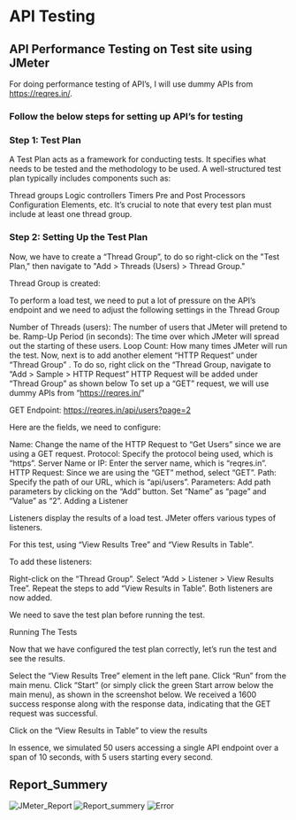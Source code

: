 # API Testing

## API Performance Testing on Test site using JMeter
For doing performance testing of API’s, I will use dummy APIs from https://reqres.in/.

### Follow the below steps for setting up API’s for testing

### Step 1: Test Plan

A Test Plan acts as a framework for conducting tests. It specifies what needs to be tested and the methodology to be used. A well-structured test plan typically includes components such as:

Thread groups
Logic controllers
Timers
Pre and Post Processors
Configuration Elements, etc.
It’s crucial to note that every test plan must include at least one thread group.

### Step 2: Setting Up the Test Plan

Now, we have to create a “Thread Group”, to do so right-click on the "Test Plan," then navigate to "Add > Threads (Users) > Thread Group."

Thread Group is created:

To perform a load test, we need to put a lot of pressure on the API’s endpoint and we need to adjust the following settings in the Thread Group

Number of Threads (users): The number of users that JMeter will pretend to be.
Ramp-Up Period (in seconds): The time over which JMeter will spread out the starting of these users.
Loop Count: How many times JMeter will run the test.
Now, next is to add another element “HTTP Request” under “Thread Group” . To do so, right click on the “Thread Group, navigate to “Add > Sample > HTTP Request”
HTTP Request will be added under “Thread Group” as shown below
To set up a “GET” request, we will use dummy APIs from “https://reqres.in/"

GET Endpoint: https://reqres.in/api/users?page=2

Here are the fields, we need to configure:

Name: Change the name of the HTTP Request to “Get Users” since we are using a GET request.
Protocol: Specify the protocol being used, which is “https”.
Server Name or IP: Enter the server name, which is “reqres.in”.
HTTP Request: Since we are using the “GET” method, select “GET”.
Path: Specify the path of our URL, which is “api/users”.
Parameters: Add path parameters by clicking on the “Add” button. Set “Name” as “page” and “Value” as “2”.
Adding a Listener

Listeners display the results of a load test. JMeter offers various types of listeners.

For this test, using “View Results Tree” and “View Results in Table”.

To add these listeners:

Right-click on the “Thread Group”.
Select “Add > Listener > View Results Tree”.
Repeat the steps to add “View Results in Table”.
Both listeners are now added.

We need to save the test plan before running the test.

Running The Tests

Now that we have configured the test plan correctly, let’s run the test and see the results.

Select the “View Results Tree” element in the left pane.
Click “Run” from the main menu.
Click “Start” (or simply click the green Start arrow below the main menu), as shown in the screenshot below.
We received a 1600 success response along with the response data, indicating that the GET request was successful.

Click on the “View Results in Table” to view the results

In essence, we simulated 50 users accessing a single API endpoint over a span of 10 seconds, with 5 users starting every second.

## Report_Summery 
![JMeter_Report](https://github.com/user-attachments/assets/8c1fdd9b-7f95-4f83-bf44-0f637e69c84e)
![Report_summery](https://github.com/user-attachments/assets/e59de023-0ba5-4c90-9140-c38c164ac6ea)
![Error ](https://github.com/user-attachments/assets/5e51356d-b5e7-4806-a51b-2488f2b91187)


